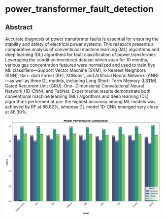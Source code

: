 # power_transformer_fault_detection

## Abstract
Accurate diagnosis of power transformer faults is
essential for ensuring the stability and safety of electrical
power systems. This research presents a comparative analysis
of conventional machine learning (ML) algorithms and deep
learning (DL) algorithms for fault classification of power
transformer. Leveraging the condition monitored dataset which
span for 10 months, various gas concentration features were
normalized and used to train five ML classifiers—Support
Vector Machine (SVM), k-Nearest Neighbors (KNN), Ran-
dom Forest (RF), XGBoost, and Artificial Neural Network
(ANN) —as well as three DL models, including Long Short-
Term Memory (LSTM), Gated Recurrent Unit (GRU), One-
Dimensional Convolutional Neural Network (1D-CNN), and
TabNet. Experimental results demonstrate both conventional
machine learning (ML) algorithms and deep learning (DL)
algorithms performed at par: the highest accuracy among ML
models was achieved by RF at 86.82%, whereas DL model
1D-CNN emerged very close at 86.30%.

![Model Performance](output2.png)
